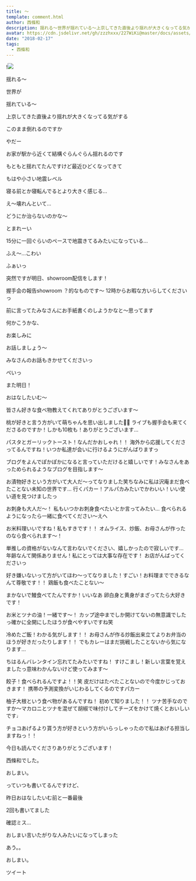 ```yaml
---
title: 〜
template: comment.html
author: 西條和
description: 揺れる〜世界が揺れている〜上京してきた直後より揺れが大きくなってる気がするこのまま倒れるのですかやだー...
avatar: https://cdn.jsdelivr.net/gh/zzzhxxx/227WiKi@master/docs/assets/photo/avatar/nagomi.jpg
date: "2018-02-17"
tags:
  - 西條和
---
```


!![](https://cdn.jsdelivr.net/gh/227WiKi/227WiKi-image@master/blog-image/nagomi-2018-02-17_1.jpg)










揺れる〜






世界が






揺れている〜






上京してきた直後より揺れが大きくなってる気がする








このまま倒れるのですか




やだー













お家が駅から近くて結構ぐらんぐらん揺れるのです







もともと揺れてたんですけど最近ひどくなってきて






もはや小さい地震レベル







寝る前とか寝転んでるとより大きく感じる…







え〜壊れんといて…







どうにか治らないのかな〜







とまれーい





15分に一回ぐらいのペースで地震きてるみたいになっている…







ふえ〜…こわい












ふぁいっ






突然ですが明日、showroom配信をします！






握手会の報告showroom ？的なものです〜
12時からお暇な方いらしてくださいっ






前に言ってたみなさんにお手紙書くのしようかなと〜思ってます





何かこうかな、




お楽しみに





お話しましょう〜




みなさんのお話もきかせてくださいっ



ぺいっ





また明日！






おはなしたいむ〜





皆さん好きな食べ物教えてくれてありがとうございます〜



桃が好きと言う方がいて萌ちゃんを思い出しました🍑🐥
ライブも握手会も来てくださるのですか！しかも10枚も！ありがとうございます…





パスタとガーリックトースト！なんだかおしゃれ！！
海外から応援してくださってるんですね！いつか私達が会いに行けるようにがんばりますっ



ブログをよんでぽかぽかになると言っていただけると嬉しいです！みなさんをあっためられるようなブログを目指します〜





お漬物好きという方がいて大人だ〜ってなりました笑ちなみに私は沢庵まだ食べたことない未知の世界です…
行くパカー！アルパカみたいでかわいい！いい使い道を見つけましたっ





お刺身も大人だ〜！
私もいつかお刺身食べたいとか言ってみたい…
食べられるようになったら一緒に食べてください〜えへ




お米料理いいですね！私もすきです！！
オムライス、炒飯、お母さんが作ったのなら食べられます〜！





単推しの資格がないなんて言わないでください、嬉しかったので寂しいです…
年齢なんて関係ありません！私にとっては大事な存在です！
お店がんばってくださいっ





好き嫌いないって方がいてほわ〜ってなりました！すごい！お料理までできるなんて尊敬です！！
鶏飯も食べたことない〜




まかないで鰻食べてたんですか！いいなあ
卵白身と黄身がまざってたら大好きです！




お米とツナの油！一緒です〜！
カップ途中までしか開けてないの無意識でしたっ確かに全開にしたほうが食べやすいですね笑






冷めたご飯！わかる気がします！！
お母さんが作る炒飯出来立てよりお弁当のほうが好きだったりします！！
でもカレーはまだ挑戦したことないから気になります…



ちはるんバレンタイン忘れてたみたいですね！
すけこまし！新しい言葉を覚えましたっ意味わかんないけど使ってみます〜




餃子！食べられるんですよ！！笑
皮だけはたべたことないので今度かじっておきます！
携帯の予測変換がいじわるしてくるのですパカー





柚子大根という食べ物があるんですね！
初めて知りました！！
ツナ苦手なのですか〜マカロニとツナを混ぜて胡椒で味付けしてチーズをかけて焼くとおいしいです♩






チョコあげるより貰う方が好きという方がいらっしゃったので私はあげる担当しますねっ！！





今日も読んでくださりありがとうございます！





西條和でした。





おしまい。





っていつも書いてるんですけど、




昨日おはなしたいむ前と一番最後




2回も書いてました





確認ミス…




おしまい言いたがりな人みたいになってしまった




あう。。








おしまい。


ツイート



